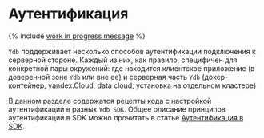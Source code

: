 # Аутентификация

{% include [work in progress message](../../_includes/addition.md) %}

`Ydb` поддерживает несколько способов аутентификации подключения к серверной стороне. Каждый из них, как правило, специфичен для конкретной пары окружений: где находится клиентское приложение (в доверенной зоне `Ydb` или вне ее) и серверная часть `Ydb` (докер-контейнер, yandex.Cloud, data cloud, установка на отдельном кластере)

В данном разделе содержатся рецепты кода с настройкой аутентификации в разных `Ydb SDK`. Общее описание принципов аутентификации в SDK можно прочитать в статье [Аутентификация в SDK](../../../auth.md).
